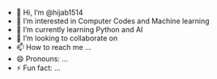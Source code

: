 - 👋 Hi, I’m @hijab1514
- 👀 I’m interested in Computer Codes and Machine learning
- 🌱 I’m currently learning Python and AI
- 💞️ I’m looking to collaborate on 
- 📫 How to reach me ...
- 😄 Pronouns: ...
- ⚡ Fun fact: ...

<!---
hijab1514/hijab1514 is a ✨ special ✨ repository because its `README.md` (this file) appears on your GitHub profile.
You can click the Preview link to take a look at your changes.
--->
